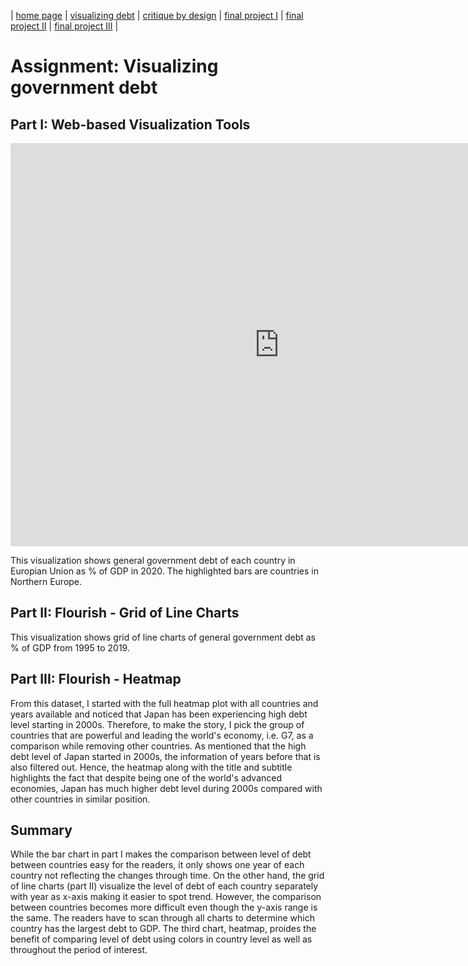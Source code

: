 | [home page](https://pkraikhun.github.io/tswd-portfolio-pkraikhu/) | [visualizing debt](visualizing-government-debt) | [critique by design](critique-by-design) | [final project I](final-project-part-one) | [final project II](final-project-part-two) | [final project III](final-project-part-three) |

# Assignment: Visualizing government debt

## Part I: Web-based Visualization Tools

<iframe src="https://data.oecd.org/chart/7b5S" width="860" height="645" style="border: 0" mozallowfullscreen="true" webkitallowfullscreen="true" allowfullscreen="true"><a href="https://data.oecd.org/chart/7b5S" target="_blank">OECD Chart: General government debt, Total, % of GDP, Annual, 2020</a></iframe>

This visualization shows general government debt of each country in Europian Union as % of GDP in 2020. The highlighted bars are countries in Northern Europe.

## Part II: Flourish - Grid of Line Charts

<div class="flourish-embed flourish-chart" data-src="visualisation/14953596"><script src="https://public.flourish.studio/resources/embed.js"></script></div>

This visualization shows grid of line charts of general government debt as % of GDP from 1995 to 2019.

## Part III: Flourish - Heatmap

<div class="flourish-embed flourish-heatmap" data-src="visualisation/14960656"><script src="https://public.flourish.studio/resources/embed.js"></script></div>

From this dataset, I started with the full heatmap plot with all countries and years available and noticed that Japan has been experiencing high debt level starting in 2000s. Therefore, to make the story, I pick the group of countries that are powerful and leading the world's economy, i.e. G7, as a comparison while removing other countries. As mentioned that the high debt level of Japan started in 2000s, the information of years before that is also filtered out. Hence, the heatmap along with the title and subtitle highlights the fact that despite being one of the world's advanced economies, Japan has much higher debt level during 2000s compared with other countries in similar position. 

## Summary

While the bar chart in part I makes the comparison between level of debt between countries easy for the readers, it only shows one year of each country not reflecting the changes through time. On the other hand, the grid of line charts (part II) visualize the level of debt of each country separately with year as x-axis making it easier to spot trend. However, the comparison between countries becomes more difficult even though the y-axis range is the same. The readers have to scan through all charts to determine which country has the largest debt to GDP. The third chart, heatmap, proides the benefit of comparing level of debt using colors in country level as well as throughout the period of interest.





